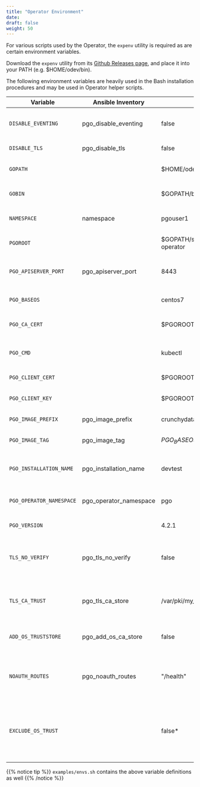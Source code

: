 ```yaml
---
title: "Operator Environment"
date:
draft: false
weight: 50
---
```


For various scripts used by the Operator, the `expenv` utility is required as are certain environment variables.

Download the `expenv` utility from its [Github Releases page](https://github.com/blang/expenv/releases), and place it into your PATH (e.g. $HOME/odev/bin).

The following environment variables are heavily used in the Bash installation procedures and may be used in Operator helper scripts.

Variable | Ansible Inventory | Example | Description
-------- | ----------------- | ------- | -----------
`DISABLE_EVENTING` | pgo_disable_eventing | false | Disable Operator eventing subsystem
`DISABLE_TLS` | pgo_disable_tls | false | Disable TLS for Operator
`GOPATH` |  | $HOME/odev | Golang project directory
`GOBIN` |  | $GOPATH/bin | Golang binary target directory
`NAMESPACE` | namespace | pgouser1 | Namespaces monitored by Operator
`PGOROOT` |  | $GOPATH/src/github.com/crunchydata/postgres-operator | Operator repository location
`PGO_APISERVER_PORT` | pgo_apiserver_port | 8443 | HTTP(S) port for Operator API server
`PGO_BASEOS` |  | centos7 | Base OS for container images
`PGO_CA_CERT` |  | $PGOROOT/conf/postgres-operator/server.crt | Server certificate and CA trust
`PGO_CMD` |  | kubectl | Cluster management tool executable
`PGO_CLIENT_CERT` |  | $PGOROOT/conf/postgres-operator/server.crt | TLS Client certificate
`PGO_CLIENT_KEY` |  | $PGOROOT/conf/postgres-operator/server.crt | TLS Client certificate private key
`PGO_IMAGE_PREFIX` | pgo_image_prefix | crunchydata | Container image prefix
`PGO_IMAGE_TAG` | pgo_image_tag | $PGO_BASEOS-$PGO_VERSION | OS/Version tagging info for images
`PGO_INSTALLATION_NAME` | pgo_installation_name | devtest | Unique name given to Operator installation
`PGO_OPERATOR_NAMESPACE` | pgo_operator_namespace | pgo | Kubernetes namespace for the operator
`PGO_VERSION` |  | 4.2.1 | Operator version 
`TLS_NO_VERIFY` | pgo_tls_no_verify | false | Disable certificate verification (e.g. strict hostname checking)
`TLS_CA_TRUST` | pgo_tls_ca_store | /var/pki/my_cas.crt | PEM-encoded list of trusted CA certificates
`ADD_OS_TRUSTSTORE` | pgo_add_os_ca_store | false | Adds OS root trust collection to apiserver
`NOAUTH_ROUTES` | pgo_noauth_routes | "/health" | Disable mTLS and HTTP BasicAuth for listed routes
`EXCLUDE_OS_TRUST` |  | false* | Excludes OS root trust from pgo client (defaults to true for windows clients)

{{% notice tip %}}
`examples/envs.sh` contains the above variable definitions as well
{{% /notice %}}

